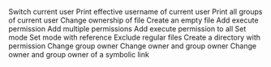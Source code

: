 Switch current user 
Print effective username of current user
Print all groups of current user
Change ownership of file
Create an empty file
Add execute permission
Add multiple permissions
Add execute permission to all
Set mode
Set mode with reference
Exclude regular files
Create a directory with permission
Change group owner
Change owner and group owner
Change owner and group owner of a symbolic link 
